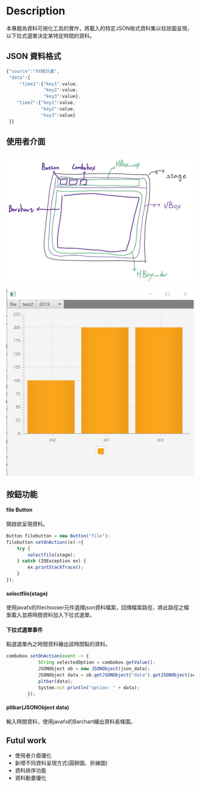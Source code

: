 
# Description 

本專題為資料可視化工具的實作，將載入的特定JSON格式資料集以柱狀圖呈現，以下拉式選單決定某特定時間的資料。


## JSON 資料格式

```javascript
{"source":"XX統計處",
 "data":{
     "time1":{"key1":value,
              "key2":value,
              "key3":value},
    "time2":{"key1":value,
             "key2":value,
             "key3":value}
 }}
```

## 使用者介面

![App Screenshot](https://raw.githubusercontent.com/lry121255/s1080308-final-project/main/Layout%20node.png?token=GHSAT0AAAAAACBBP7SSY3OUTYR7XYOSJOLIZBPXZLQ)

![App Screenshot](https://raw.githubusercontent.com/lry121255/s1080308-final-project/main/UI.png?token=GHSAT0AAAAAACBBP7SS24JIQWW4L6CZX4VIZBPX2CQ)




## 按鈕功能

#### file Button
開啟欲呈現資料。
```javascript
Button filebutton = new Button("file");
filebutton.setOnAction((e)->{
    try {
        selectfile(stage);
    } catch (IOException ex) {
        ex.printStackTrace();
    }
});
```
#### selectfile(stage)

使用javafx的filechooser元件選擇json資料檔案，回傳檔案路徑，將此路徑之檔案載入並將時間資料加入下拉式選單。


#### 下拉式選單事件
點選選單內之時間資料繪出該時間點的資料。
```javascript
combobox.setOnAction(event -> {
            String selectedOption = combobox.getValue();
            JSONObject ob = new JSONObject(json_data);
            JSONObject data = ob.getJSONObject("data").getJSONObject(selectedOption);
            pltbar(data);
            System.out.println("option: " + data);
        });
```

#### pltbar(JSONObject data)
輸入時間資料，使用javafx的Barchart繪出資料長條圖。

## Futul work

- 使用者介面優化
- 新增不同資料呈現方式(圓餅圖、折線圖)
- 資料排序功能
- 資料動畫優化
